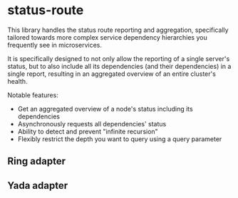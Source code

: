 # status-route

This library handles the status route reporting and aggregation, specifically 
tailored towards more complex service dependency hierarchies you frequently see
in microservices. 

It is specifically designed to not only allow the reporting of a single server's
status, but to also include all its dependencies (and their dependencies) in a
single report, resulting in an aggregated overview of an entire cluster's health.

Notable features:

 * Get an aggregated overview of a node's status including its dependencies
 * Asynchronously requests all dependencies' status
 * Ability to detect and prevent "infinite recursion"
 * Flexibly restrict the depth you want to query using a query parameter

## Ring adapter

## Yada adapter
